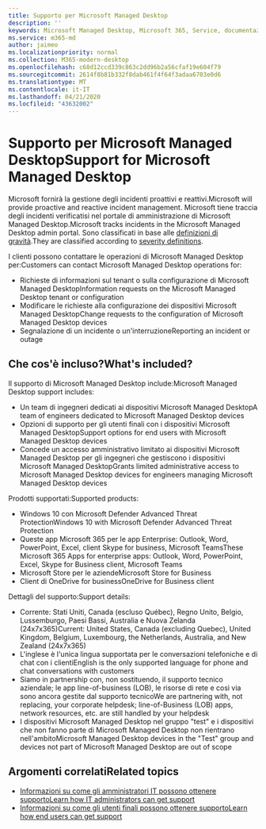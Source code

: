 ```yaml
---
title: Supporto per Microsoft Managed Desktop
description: ''
keywords: Microsoft Managed Desktop, Microsoft 365, Service, documentazione
ms.service: m365-md
author: jaimeo
ms.localizationpriority: normal
ms.collection: M365-modern-desktop
ms.openlocfilehash: c68d12ccd339c863c2dd96b2a56cfaf19e604f79
ms.sourcegitcommit: 2614f8b81b332f8dab461f4f64f3adaa6703e0d6
ms.translationtype: MT
ms.contentlocale: it-IT
ms.lasthandoff: 04/21/2020
ms.locfileid: "43632002"
---
```

# <a name="support-for-microsoft-managed-desktop"></a><span data-ttu-id="ca837-103">Supporto per Microsoft Managed Desktop</span><span class="sxs-lookup"><span data-stu-id="ca837-103">Support for Microsoft Managed Desktop</span></span>

<span data-ttu-id="ca837-104">Microsoft fornirà la gestione degli incidenti proattivi e reattivi.</span><span class="sxs-lookup"><span data-stu-id="ca837-104">Microsoft will provide proactive and reactive incident management.</span></span> <span data-ttu-id="ca837-105">Microsoft tiene traccia degli incidenti verificatisi nel portale di amministrazione di Microsoft Managed Desktop.</span><span class="sxs-lookup"><span data-stu-id="ca837-105">Microsoft tracks incidents in the Microsoft Managed Desktop admin portal.</span></span> <span data-ttu-id="ca837-106">Sono classificati in base alle [definizioni di gravità](../working-with-managed-desktop/admin-support.md#sev).</span><span class="sxs-lookup"><span data-stu-id="ca837-106">They are classified according to [severity definitions](../working-with-managed-desktop/admin-support.md#sev).</span></span>

<span data-ttu-id="ca837-107">I clienti possono contattare le operazioni di Microsoft Managed Desktop per:</span><span class="sxs-lookup"><span data-stu-id="ca837-107">Customers can contact Microsoft Managed Desktop operations for:</span></span>
- <span data-ttu-id="ca837-108">Richieste di informazioni sul tenant o sulla configurazione di Microsoft Managed Desktop</span><span class="sxs-lookup"><span data-stu-id="ca837-108">Information requests on the Microsoft Managed Desktop tenant or configuration</span></span>
- <span data-ttu-id="ca837-109">Modificare le richieste alla configurazione dei dispositivi Microsoft Managed Desktop</span><span class="sxs-lookup"><span data-stu-id="ca837-109">Change requests to the configuration of Microsoft Managed Desktop devices</span></span>
- <span data-ttu-id="ca837-110">Segnalazione di un incidente o un'interruzione</span><span class="sxs-lookup"><span data-stu-id="ca837-110">Reporting an incident or outage</span></span>

## <a name="whats-included"></a><span data-ttu-id="ca837-111">Che cos'è incluso?</span><span class="sxs-lookup"><span data-stu-id="ca837-111">What's included?</span></span>

<span data-ttu-id="ca837-112">Il supporto di Microsoft Managed Desktop include:</span><span class="sxs-lookup"><span data-stu-id="ca837-112">Microsoft Managed Desktop support includes:</span></span>

- <span data-ttu-id="ca837-113">Un team di ingegneri dedicati ai dispositivi Microsoft Managed Desktop</span><span class="sxs-lookup"><span data-stu-id="ca837-113">A team of engineers dedicated to Microsoft Managed Desktop devices</span></span>
- <span data-ttu-id="ca837-114">Opzioni di supporto per gli utenti finali con i dispositivi Microsoft Managed Desktop</span><span class="sxs-lookup"><span data-stu-id="ca837-114">Support options for end users with Microsoft Managed Desktop devices</span></span>
- <span data-ttu-id="ca837-115">Concede un accesso amministrativo limitato ai dispositivi Microsoft Managed Desktop per gli ingegneri che gestiscono i dispositivi Microsoft Managed Desktop</span><span class="sxs-lookup"><span data-stu-id="ca837-115">Grants limited administrative access to Microsoft Managed Desktop devices for engineers managing Microsoft Managed Desktop devices</span></span> 

<span data-ttu-id="ca837-116">Prodotti supportati:</span><span class="sxs-lookup"><span data-stu-id="ca837-116">Supported products:</span></span>

- <span data-ttu-id="ca837-117">Windows 10 con Microsoft Defender Advanced Threat Protection</span><span class="sxs-lookup"><span data-stu-id="ca837-117">Windows 10 with Microsoft Defender Advanced Threat Protection</span></span> 
- <span data-ttu-id="ca837-118">Queste app Microsoft 365 per le app Enterprise: Outlook, Word, PowerPoint, Excel, client Skype for business, Microsoft Teams</span><span class="sxs-lookup"><span data-stu-id="ca837-118">These Microsoft 365 Apps for enterprise apps: Outlook, Word, PowerPoint, Excel, Skype for Business client, Microsoft Teams</span></span> 
- <span data-ttu-id="ca837-119">Microsoft Store per le aziende</span><span class="sxs-lookup"><span data-stu-id="ca837-119">Microsoft Store for Business</span></span> 
- <span data-ttu-id="ca837-120">Client di OneDrive for business</span><span class="sxs-lookup"><span data-stu-id="ca837-120">OneDrive for Business client</span></span> 

<span data-ttu-id="ca837-121">Dettagli del supporto:</span><span class="sxs-lookup"><span data-stu-id="ca837-121">Support details:</span></span>

- <span data-ttu-id="ca837-122">Corrente: Stati Uniti, Canada (escluso Québec), Regno Unito, Belgio, Lussemburgo, Paesi Bassi, Australia e Nuova Zelanda (24x7x365)</span><span class="sxs-lookup"><span data-stu-id="ca837-122">Current: United States, Canada (excluding Quebec), United Kingdom, Belgium, Luxembourg, the Netherlands, Australia, and New Zealand (24x7x365)</span></span> 
- <span data-ttu-id="ca837-123">L'inglese è l'unica lingua supportata per le conversazioni telefoniche e di chat con i clienti</span><span class="sxs-lookup"><span data-stu-id="ca837-123">English is the only supported language for phone and chat conversations with customers</span></span> 
- <span data-ttu-id="ca837-124">Siamo in partnership con, non sostituendo, il supporto tecnico aziendale; le app line-of-business (LOB), le risorse di rete e così via sono ancora gestite dal supporto tecnico</span><span class="sxs-lookup"><span data-stu-id="ca837-124">We are partnering with, not replacing, your corporate helpdesk; line-of-Business (LOB) apps, network resources, etc. are still handled by your helpdesk</span></span> 
- <span data-ttu-id="ca837-125">I dispositivi Microsoft Managed Desktop nel gruppo "test" e i dispositivi che non fanno parte di Microsoft Managed Desktop non rientrano nell'ambito</span><span class="sxs-lookup"><span data-stu-id="ca837-125">Microsoft Managed Desktop devices in the "Test" group and devices not part of Microsoft Managed Desktop are out of scope</span></span> 


## <a name="related-topics"></a><span data-ttu-id="ca837-126">Argomenti correlati</span><span class="sxs-lookup"><span data-stu-id="ca837-126">Related topics</span></span>

- [<span data-ttu-id="ca837-127">Informazioni su come gli amministratori IT possono ottenere supporto</span><span class="sxs-lookup"><span data-stu-id="ca837-127">Learn how IT administrators can get support</span></span>](../working-with-managed-desktop/admin-support.md)
- [<span data-ttu-id="ca837-128">Informazioni su come gli utenti finali possono ottenere supporto</span><span class="sxs-lookup"><span data-stu-id="ca837-128">Learn how end users can get support</span></span>](../working-with-managed-desktop/end-user-support.md)
